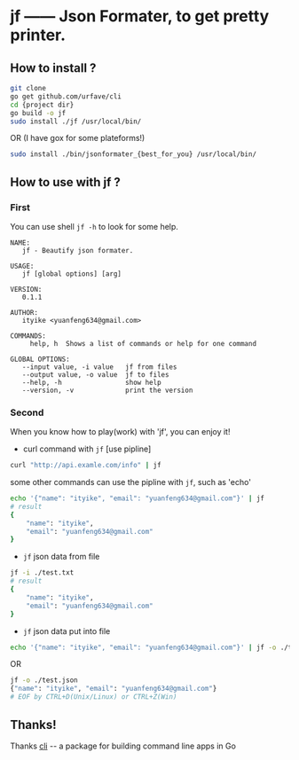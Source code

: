 # jf —— Json Formater, to get pretty printer.

## How to install ?

```bash
git clone 
go get github.com/urfave/cli
cd {project dir}
go build -o jf 
sudo install ./jf /usr/local/bin/
```

OR (I have gox for some plateforms!)

```bash
sudo install ./bin/jsonformater_{best_for_you} /usr/local/bin/
```

## How to use with jf ?

### First

You can use shell `jf -h` to look for some help.

```
NAME:
   jf - Beautify json formater.

USAGE:
   jf [global options] [arg]

VERSION:
   0.1.1

AUTHOR:
   ityike <yuanfeng634@gmail.com>

COMMANDS:
     help, h  Shows a list of commands or help for one command

GLOBAL OPTIONS:
   --input value, -i value   jf from files
   --output value, -o value  jf to files
   --help, -h                show help
   --version, -v             print the version
```

### Second

When you know how to play(work) with 'jf', you can enjoy it!
* curl command with `jf` [use pipline]
```bash
curl "http://api.examle.com/info" | jf 
```
some other commands can use the pipline with `jf`, such as 'echo'
```bash
echo '{"name": "ityike", "email": "yuanfeng634@gmail.com"}' | jf 
# result
{
    "name": "ityike",
    "email": "yuanfeng634@gmail.com"
}
```

* `jf` json data from file

```bash
jf -i ./test.txt
# result
{
    "name": "ityike",
    "email": "yuanfeng634@gmail.com"
}
```

* `jf` json data put into file

```bash 
echo '{"name": "ityike", "email": "yuanfeng634@gmail.com"}' | jf -o ./test.json
```

OR 
```bash
jf -o ./test.json
{"name": "ityike", "email": "yuanfeng634@gmail.com"}
# EOF by CTRL+D(Unix/Linux) or CTRL+Z(Win)
```

## Thanks!

Thanks [cli](https://github.com/urfave/cli) -- a package for building command line apps in Go
